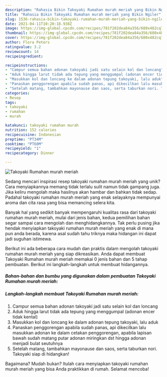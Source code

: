 ```yaml
---
description: "Rahasia Bikin Takoyaki Rumahan murah meriah yang Bikin Ngiler"
title: "Rahasia Bikin Takoyaki Rumahan murah meriah yang Bikin Ngiler"
slug: 1536-rahasia-bikin-takoyaki-rumahan-murah-meriah-yang-bikin-ngiler
date: 2021-04-11T10:20:18.938Z
image: https://img-global.cpcdn.com/recipes/781f202dea84a356/680x482cq70/takoyaki-rumahan-murah-meriah-foto-resep-utama.jpg
thumbnail: https://img-global.cpcdn.com/recipes/781f202dea84a356/680x482cq70/takoyaki-rumahan-murah-meriah-foto-resep-utama.jpg
cover: https://img-global.cpcdn.com/recipes/781f202dea84a356/680x482cq70/takoyaki-rumahan-murah-meriah-foto-resep-utama.jpg
author: Flora Peters
ratingvalue: 3.2
reviewcount: 14
recipeingredient:

recipeinstructions:
- "Campur semua bahan adonan takoyaki jadi satu selain kol dan loncang"
- "Aduk hingga larut tidak ada tepung yang menggumpal (adonan encer tidak kental)"
- "Masukkan kol dan loncang ke dalam adonan tepung takoyaki, lalu aduk"
- "Panaskan penggorengan apabila sudah panas, api dikecilkan lalu masukkan adonan ke dalam cetakan penggorengan, apabila lapisan bawah sudah matang putar adonan miringkan dst hingga adonan menjadi bulat seutuhnya"
- "Setelah matang, tambahkan mayonause dan saos, serta taburkan nori. Takoyaki siap di hidangkan!"
categories:
- Resep
tags:
- takoyaki
- rumahan
- murah

katakunci: takoyaki rumahan murah 
nutrition: 152 calories
recipecuisine: Indonesian
preptime: "PT34M"
cooktime: "PT60M"
recipeyield: "1"
recipecategory: Dinner

---
```



![Takoyaki Rumahan murah meriah](https://img-global.cpcdn.com/recipes/781f202dea84a356/680x482cq70/takoyaki-rumahan-murah-meriah-foto-resep-utama.jpg)

Sedang mencari inspirasi resep takoyaki rumahan murah meriah yang unik? Cara menyiapkannya memang tidak terlalu sulit namun tidak gampang juga. Jika keliru mengolah maka hasilnya akan hambar dan bahkan tidak sedap. Padahal takoyaki rumahan murah meriah yang enak selayaknya mempunyai aroma dan cita rasa yang bisa memancing selera kita.



Banyak hal yang sedikit banyak mempengaruhi kualitas rasa dari takoyaki rumahan murah meriah, mulai dari jenis bahan, kedua pemilihan bahan segar sampai cara mengolah dan menghidangkannya. Tak perlu pusing jika hendak menyiapkan takoyaki rumahan murah meriah yang enak di mana pun anda berada, karena asal sudah tahu triknya maka hidangan ini dapat jadi suguhan istimewa.


Berikut ini ada beberapa cara mudah dan praktis dalam mengolah takoyaki rumahan murah meriah yang siap dikreasikan. Anda dapat membuat Takoyaki Rumahan murah meriah memakai 0 jenis bahan dan 5 tahap pembuatan. Berikut ini langkah-langkah untuk membuat hidangannya.

<!--inarticleads1-->

##### Bahan-bahan dan bumbu yang digunakan dalam pembuatan Takoyaki Rumahan murah meriah:





<!--inarticleads2-->

##### Langkah-langkah membuat Takoyaki Rumahan murah meriah:

1. Campur semua bahan adonan takoyaki jadi satu selain kol dan loncang
1. Aduk hingga larut tidak ada tepung yang menggumpal (adonan encer tidak kental)
1. Masukkan kol dan loncang ke dalam adonan tepung takoyaki, lalu aduk
1. Panaskan penggorengan apabila sudah panas, api dikecilkan lalu masukkan adonan ke dalam cetakan penggorengan, apabila lapisan bawah sudah matang putar adonan miringkan dst hingga adonan menjadi bulat seutuhnya
1. Setelah matang, tambahkan mayonause dan saos, serta taburkan nori. Takoyaki siap di hidangkan!




Bagaimana? Mudah bukan? Itulah cara menyiapkan takoyaki rumahan murah meriah yang bisa Anda praktikkan di rumah. Selamat mencoba!
